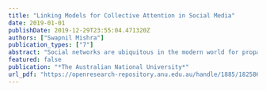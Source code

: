 ```yaml
---
title: "Linking Models for Collective Attention in Social Media"
date: 2019-01-01
publishDate: 2019-12-29T23:55:04.471320Z
authors: ["Swapnil Mishra"]
publication_types: ["7"]
abstract: "Social networks are ubiquitous in the modern world for propagating and acquiring information. Thus, understanding and predicting the popularity of online information is an important problem in social media analysis. Considerable progress has been made recently in data-driven predictions, and in linking popularity to various external factors. Most of the work on popularity prediction and understanding is either based on learning a variety of features from full network data or using generative processes to model the event time data. However, there exists no prior work that connects or compares models across different paradigms. Accordingly, this thesis focuses on developing and connecting models to predict and understand popularity across different paradigms and settings. To this aim, we first bridge gaps between feature-driven and generative models with the help of a hybrid model and a new performance benchmark. We model each social diffusion with a marked Hawkes self-exciting point process, and we estimate from data the content virality, memory decay, and user influence. Next, we learn a predictive layer for popularity prediction using a collection of cascade histories. We show the Hawkes process with a predictive overlay outperforms recent feature-driven and generative approaches on both existing tweets data and our new dataset. We also show that a feature-driven method based on a basic set of user features and event time summary statistics performs competitively in both classification and regression tasks and that adding point process information to the feature set further improves predictions. A common benchmark dataset for popularity prediction helps us to utilize both feature-driven, and generative paradigms to better predict and understand online popularity. As the first proposed work that links models across feature-driven and generative models, our work has influenced subsequent works on online popularity since its publication in 2016. Secondly, we identify that the existing methods for popularity modeling and prediction typically focus on a single source of external influence. However, for many types of online content such as YouTube videos or news articles, attention is driven by multiple heterogeneous sources simultaneously - e.g., microblogs and traditional media coverage. Correspondingly, we propose RNN-MAS, a recurrent neural network for modeling asynchronous streams. It is a sequence generator that connects multiple streams of different granularity via joint inference. We show that RNN-MAS not only outperforms the current state-of-the-art YouTube popularity prediction system, but it also captures complex dynamics, such as the seasonal trends of unseen influence. Further, to increase the explainability and interpretability of our model, we propose two new metrics: the emphpromotionresponse quantifies the gain in popularity from one unit of promotion for a YouTube video; the emphloudness level captures the effects of a particular user tweeting about the video. We use the loudness level to compare the effects of a video being promoted by a single highly-followed user (in the top $1%$ most followed users) against the same video being promoted by a group of mid-followed users. We show that results depend on the type of content being promoted: superusers are more successful in promoting Howto and Gaming videos, whereas the cohort of regular users is more influential for Activism videos. Additionally, we apply the RNN-MAS model to the problem of predicting the popularity of an item before being published. We train a single model for a group of videos to learn possible evolution dynamics of a given video from the historical data of the videos in the same group. A novel simulation strategy based on the proposed metrics enables us to simulate a representative promotion for the video, and predict the achieved popularity before it is published. Experiments on our large scale YouTube dataset show that our proposed method outperforms non-trivial baselines. By and large, this thesis proposes models for popularity modeling and prediction that are the first of their kind, and it links models across various paradigms and data availability. This work provides accurate and explainable popularity predictions, as well as computational tools for content producers and marketers to allocate resources for promotion campaigns. In addition to these contributions, this work may contribute to a more comprehensive understanding of popularity prediction and understanding models across different classes or types."
featured: false
publication: "*The Australian National University*"
url_pdf: "https://openresearch-repository.anu.edu.au/handle/1885/182586"
---
```


